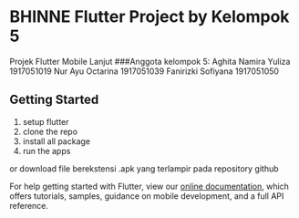 # BHINNE Flutter Project by Kelompok 5

Projek Flutter Mobile Lanjut
###Anggota kelompok 5:
Aghita Namira Yuliza    1917051019
Nur Ayu Octarina        1917051039
Fanirizki Sofiyana      1917051050

## Getting Started

1. setup flutter
2. clone the repo
3. install all package
4. run the apps

or
download file berekstensi .apk yang terlampir pada repository github

For help getting started with Flutter, view our
[online documentation](https://flutter.dev/docs), which offers tutorials,
samples, guidance on mobile development, and a full API reference.
